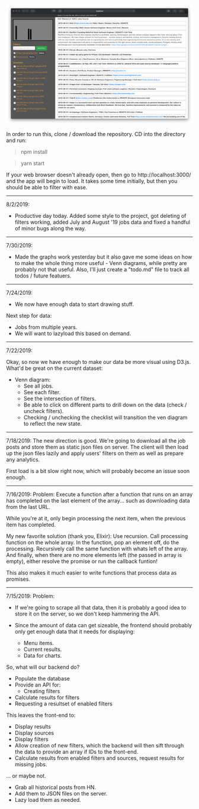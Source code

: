 ![Screenshot](screenshot.png "Screenshot as of August 2nd, 2019")

In order to run this, clone / download the repository. CD into the directory and run:
> npm install

> yarn start

If your web browser doesn't already open, then go to http://localhost:3000/ and the app
will begin to load. It takes some time initially, but then you should be able to filter
with ease.

--------------------------------------

8/2/2019:
- Productive day today. Added some style to the project, got deleting of filters working,
  added July and August '19 jobs data and fixed a handful of minor bugs along the way.

--------------------------------------

7/30/2019:

- Made the graphs work yesterday but it also gave me some ideas
  on how to make the whole thing more useful - Venn diagrams, while pretty
  are probably not that useful. Also, I'll just create a "todo.md" file
  to track all todos / future featuers.

--------------------------------------

7/24/2019:
- We now have enough data to start drawing stuff.

Next step for data:
- Jobs from multiple years.
- We will want to lazyload this based on demand.

--------------------------------------

7/22/2019:

  Okay, so now we have enough to make our data be more visual using D3.js.
  What'd be great on the current dataset:
  - Venn diagram:
    - See all jobs.
    - See each filter.
    - See the intersection of filters.
    - Be able to click on different parts to drill down on the data (check / uncheck filters).
    - Checking / unchecking the checklist will transition the ven diagram to reflect the new state.

--------------------------------------

7/18/2019:
  The new direction is good.
  We're going to download all the job posts and store them as static json files on server.
  The client will then load up the json files lazily and apply users' filters on them
  as well as prepare any analytics.

  First load is a bit slow right now, which will probably become an issue soon enough.

--------------------------------------

7/16/2019:
Problem:
  Execute a function after a function
  that runs on an array has completed on the last
  element of the array... such as downloading data from the last URL.

  While you're at it, only begin processing the next item, when the previous item has completed.
  
My new favorite solution (thank you, Elixir):
  Use recursion.
  Call processing function on the whole array.
  In the function, pop an element off, do the processing.
  Recursively call the same function with whats left of the array.
  And finally, when there are no more elements left (the passed in array is empty), either resolve the promise or run the callback funtion!

  This also makes it much easier to write functions that process data as promises.

--------------------------------------

7/15/2019:
Problem:
- If we're going to scrape all that data, then
  it is probably a good idea to store it on the server,
  so we don't keep hammering the API.

- Since the amount of data can get sizeable, the frontend
  should probably only get enough data that it needs for
  displaying:
  - Menu items.
  - Current results.
  - Data for charts.


So, what will our backend do?
- Populate the database
- Provide an API for:
  - Creating filters
- Calculate results for filters
- Requesting a resultset of enabled filters

This leaves the front-end to:
- Display results
- Display sources
- Display filters
- Allow creation of new filters, which the backend will then sift through the data
  to provide an array if IDs to the front-end.
- Calculate results from enabled filters and sources,
  request results for missing jobs.
  

... or maybe not.
- Grab all historical posts from HN.
- Add them to JSON files on the server.
- Lazy load them as needed.


